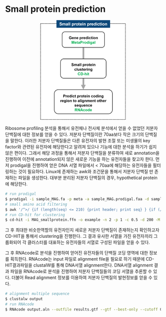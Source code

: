 # Small protein prediction
<figure align = "center">
  <img src="https://github.com/sujin9819/MetaInsight/blob/main/SOP/MetaProteomic/img/P_11_1.png?raw=true" style="width:65%">
  <figcaption><b></b></figcaption>  
</figure>

Ribosome profiling 분석을 통해서 유전체나 전사체 분석에서 얻을 수 없었던 저분자 단백질에 대한 정보를 얻을 수 있다.
저분자 단백질이란 70aa보다 작은 크기의 단백질을 말한다. 이러한 저분자 단백질들은 다른 유전자의 발현 조절 또는 미생물의 key factor와 관련된 유전자에 해당한다고 알려져 있으나 기능에 대한 분석을 하기가 쉽지 않은 편이다.
그래서 해당 과정을 통해서 저분자 단백질을 분류하여 새로 annotation을 진행하여 이전에 annotation되지 않은 새로운 기능을 하는 유전자들을 찾고자 한다.
먼저 prodigal을 진행하여 얻은 DNA 서열 파일에서 < 70aa에 해당하는 유전자들을 필터링하는 것이 필요하다.
Linux에 존재하는 awk와 조건문을 통해서 저분자 단백질 만 존재하는 파일을 생성한다. 대부분 분리된 저분자 단백질의 경우, hypothetical protein에 해당한다.

```bash
# run prodigal 
$ prodigal -i sample_MAG.fa -p meta -a sample_MAG.prodigal.faa -d sample_MAG.prodigal.fna -f gff -o sample_MAG.prodigal.gff
# small amino acid filtering
$ awk '/^>/ {if (length(seq) <= 210) {print header; print seq} } {if (/^>/) {header = $0; seq = ""} else {seq = seq $0}} END {if (length(seq) <= 10) {print header; print seq}}' sample_MAG.prodigal.ffn > MAG_smallprotein.fnn
# run CD-hit for clustering
$ cd-hit -i MAG_smallprotein.ffn -o example -n 2 -p 1 -c 0.5 -d 200 -M 50000 -l 5 -s 0.95 -aL 0.95 -g 1
```
그 후 최대한 비슷한역할의 유전자인지 새로운 저분자 단백질이 존재하는지 확인하고자 CD-HIT을 통해서 clustering을 진행한다.
그 결과 유사한 서열을 가진 유전자끼리 그룹화되어 각 클러스터를 대표하는 유전자들의 서열로 구성된 파일을 얻을 수 있다.

그 후 RNAcode로 분석을 진행하여 얻어진 유전자들의 단백질 코딩 영역에 대한 정보를 획득한다.
RNAcode는 input 파일로 alignment file을 필요로 하기 때문에 CD-HIT결과파일을 clustalW를 통해 DNA서열 alignment한다.
DNA서열 alignment 결과 파일을 RNAcode로 분석을 진행하여 저분자 단백질들의 코딩 서열을 추론할 수 있다. 더불어 Read alignment 정보를 이용하여 저분자 단백질의 발현정보를 얻을 수 있다.

```bash
# alignment multiple sequence
$ clustalw output
# run RNAcode
$ RNAcode output.aln --outfile results.gtf --gtf --best-only --cutoff 0.01 --eps data.aln
```